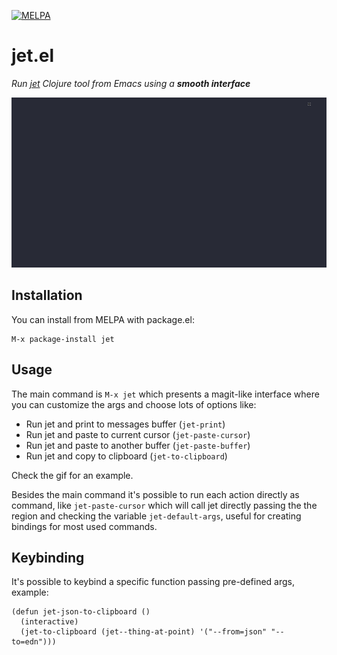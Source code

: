 [![MELPA](https://melpa.org/packages/jet-badge.svg)](https://melpa.org/#/jet)

# jet.el

_Run [jet](https://github.com/borkdude/jet) Clojure tool from Emacs using a **smooth interface**_

<img src="./img/jet.gif">

## Installation

You can install from MELPA with package.el:

```
M-x package-install jet
```

## Usage

The main command is `M-x jet` which presents a magit-like interface where you can customize the args and choose lots of options like:

- Run jet and print to messages buffer (`jet-print`)
- Run jet and paste to current cursor (`jet-paste-cursor`)
- Run jet and paste to another buffer (`jet-paste-buffer`)
- Run jet and copy to clipboard (`jet-to-clipboard`)

Check the gif for an example.

Besides the main command it's possible to run each action directly as command, like `jet-paste-cursor` which will call jet directly passing the the region and checking the variable `jet-default-args`, useful for creating bindings for most used commands.

## Keybinding

It's possible to keybind a specific function passing pre-defined args, example:

```elisp
(defun jet-json-to-clipboard ()
  (interactive)
  (jet-to-clipboard (jet--thing-at-point) '("--from=json" "--to=edn")))
```
